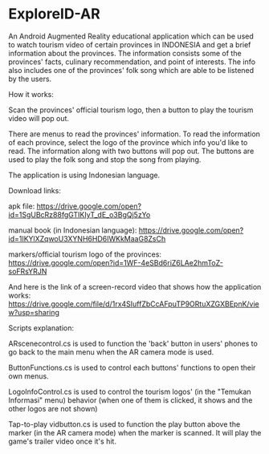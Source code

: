 # ExploreID-AR
An Android Augmented Reality educational application which can be used to watch tourism video of certain provinces in INDONESIA and get a brief information about the provinces. The information consists some of the provinces' facts, culinary recommendation, and point of interests. The info also includes one of the provinces' folk song which are able to be listened by the users.

How it works:

Scan the provinces' official tourism logo, then a button to play the tourism video will pop out. 

There are menus to read the provinces' information. To read the information of each province, select the logo of the province which info you'd like to read. The information along with two buttons will pop out. The buttons are used to play the folk song and stop the song from playing.

The application is using Indonesian language.


Download links:

apk file: https://drive.google.com/open?id=1SgUBcRz88fgGTIKIyT_dE_o3BgQj5zYo

manual book (in Indonesian language): https://drive.google.com/open?id=1IKYlXZqwoU3XYNH6HD6IWKkMaaG8ZsCh

markers/official tourism logo of the provinces: https://drive.google.com/open?id=1WF-4eSBd6riZ6LAe2hmToZ-soFRsYRJN

And here is the link of a screen-record video that shows how the application works: https://drive.google.com/file/d/1rx4SIuffZbCcAFpuTP9ORtuXZGXBEpnK/view?usp=sharing

Scripts explanation:

ARscenecontrol.cs is used to function the 'back' button in users' phones to go back to the main menu when the AR camera mode is used.

ButtonFunctions.cs is used to control each buttons' functions to open their own menus.

LogoInfoControl.cs is used to control the tourism logos' (in the "Temukan Informasi" menu) behavior (when one of them is clicked, it shows and the other logos are not shown)

Tap-to-play vidbutton.cs is used to function the play button above the marker (in the AR camera mode) when the marker is scanned. It will play the game's trailer video once it's hit.
